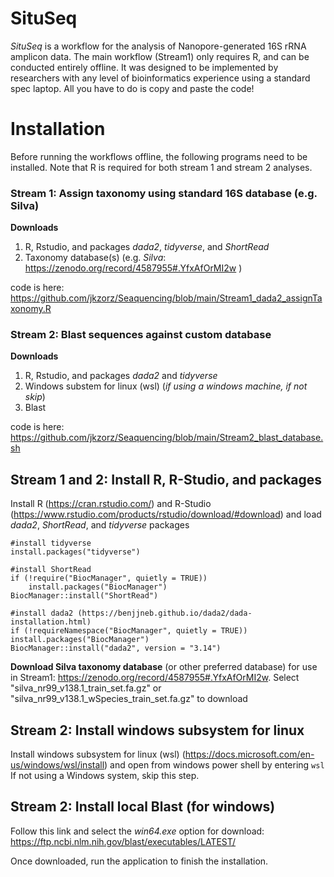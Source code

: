 # SituSeq
*SituSeq* is a workflow for the analysis of Nanopore-generated 16S rRNA amplicon data. The main workflow (Stream1) only requires R, and can be conducted entirely offline. It was designed to be implemented by researchers with any level of bioinformatics experience using a standard spec laptop. All you have to do is copy and paste the code!  

# Installation 
Before running the workflows offline, the following programs need to be installed. Note that R is required for both stream 1 and stream 2 analyses. 

### Stream 1: Assign taxonomy using standard 16S database (e.g. Silva)
**Downloads**
1. R, Rstudio, and packages *dada2*, *tidyverse*, and *ShortRead* 
2. Taxonomy database(s) (e.g. *Silva*: https://zenodo.org/record/4587955#.YfxAfOrMI2w )

code is here: https://github.com/jkzorz/Seaquencing/blob/main/Stream1_dada2_assignTaxonomy.R

### Stream 2: Blast sequences against custom database
**Downloads**
1. R, Rstudio, and packages *dada2* and *tidyverse*
2. Windows substem for linux (wsl) (*if using a windows machine, if not skip*)
3. Blast

code is here: https://github.com/jkzorz/Seaquencing/blob/main/Stream2_blast_database.sh

## Stream 1 and 2: Install R, R-Studio, and packages

Install R (https://cran.rstudio.com/) and R-Studio (https://www.rstudio.com/products/rstudio/download/#download) and load *dada2*, *ShortRead*, and *tidyverse* packages

```
#install tidyverse
install.packages("tidyverse")

#install ShortRead
if (!require("BiocManager", quietly = TRUE))
    install.packages("BiocManager")
BiocManager::install("ShortRead")

#install dada2 (https://benjjneb.github.io/dada2/dada-installation.html) 
if (!requireNamespace("BiocManager", quietly = TRUE))
install.packages("BiocManager")
BiocManager::install("dada2", version = "3.14")

```

**Download Silva taxonomy database** (or other preferred database) for use in Stream1: https://zenodo.org/record/4587955#.YfxAfOrMI2w.
Select "silva_nr99_v138.1_train_set.fa.gz" or "silva_nr99_v138.1_wSpecies_train_set.fa.gz" to download

## Stream 2: Install windows subsystem for linux
Install windows subsystem for linux (wsl) (https://docs.microsoft.com/en-us/windows/wsl/install) and open from windows power shell by entering ```wsl```
If not using a Windows system, skip this step.  

## Stream 2: Install local Blast (for windows) 

Follow this link and select the *win64.exe* option for download:
https://ftp.ncbi.nlm.nih.gov/blast/executables/LATEST/

Once downloaded, run the application to finish the installation.
